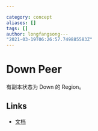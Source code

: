 ```yaml
---

category: concept
aliases: []
tags: []
author: longfangsong---
"2021-03-19T06:26:57.749885583Z"
---
```


# Down Peer

有副本状态为 Down 的 Region。

## Links

- [文档](https://docs.pingcap.com/zh/tidb/stable/pd-control#region-check-miss-peer--extra-peer--down-peer--pending-peer--offline-peer--empty-region--hist-size--hist-keys)
